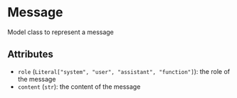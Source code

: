 # Message

Model class to represent a message

## Attributes
- `role` (`Literal["system", "user", "assistant", "function"]`): the role of the message
- `content` (`str`): the content of the message
